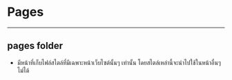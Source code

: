 # Pages
---

## pages folder
* มีหน้าที่เก็บไฟล์สไตล์ที่มีเฉพาะหน้าเว็บไซต์นั้นๆ เท่านั้น โดยสไตล์เหล่านี้จะนำไปใช้ในหน้าอื่นๆ ไม่ได้
